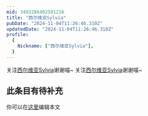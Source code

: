 ```yaml
---
mid: 3493286402591216
title: "西尔维亚Sylvia"
pubDate: "2024-11-04T11:26:46.310Z"
updatedDate: "2024-11-04T11:26:46.310Z"
profile:
  {
    Nickname: ["西尔维亚Sylvia"],
  }
---
```


关注[西尔维亚Sylvia](https://space.bilibili.com/3493286402591216)谢谢喵~ 关注[西尔维亚Sylvia](https://space.bilibili.com/3493286402591216)谢谢喵~

## 此条目有待补充
你可以在[这里](https://github.com/Yuhanawa/VTuber.ICU-Content/edit/master/v/西尔维亚Sylvia/index.md)编辑本文
